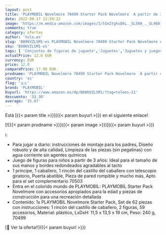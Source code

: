 ```yaml
---
layout: post
title: 'PLAYMOBIL Novelmore 70499 Starter Pack Novelmore  A partir de 3 años'
date: 2022-09-17 12:59:22
image: 'https://m.media-amazon.com/images/I/51m1tghuQkL._SL500_._SL400_.jpg'
comments: true
category: ofertas
author: 'tole.es'
slug: 'B08KVZLSM1-es PLAYMOBIL Novelmore 70499 Starter Pack Novelmore A partir...'
sku: 'B08KVZLSM1-es'
tags: [ 'Conjuntos de figuras de juguete','Juguetes','Juguetes y juegos','Muñecos y figuras','playmobil','🇪🇸', ]
actualPrice: 12.0 EUR
currency: EUR
price: 12.0
comparePrice: 17.99 EUR
prodname: 'PLAYMOBIL Novelmore 70499 Starter Pack Novelmore  A partir de 3 años'
country: 'es'
flag: '🇪🇸'
brand: 'PLAYMOBIL'
buyurl: 'https://www.amazon.es/dp/B08KVZLSM1/?tag=tolees-21'
descuento: '33.30'
average: '15.07'
---
```


Está [{{< param title >}}]({{< param buyurl >}}) en el siguiente enlace!

[![{{< param prodname >}}]({{< param image >}})]({{< param buyurl >}})

ℹ️:

- Para jugar a diario: instrucciones de montaje para los padres, Diseño robusto y de alta calidad, Limpieza de las piezas (sin pegatinas) con agua corriente sin agentes químicos
- Juego de figuras para niños a partir de 3 años: Ideal para el tamaño de sus manos y bordes redondeados agradables al tacto
- 1 príncipe, 1 caballero, 1 rincón del castillo del caballero con telescopio giratorio, Puerta abatible, Pieza de pared rompible y mucho más, Apto para el set complementario 70503
- Entra en el colorido mundo de PLAYMOBIL: PLAYMOBIL Starter Pack Novelmore con accesorios apropiados para la edad y piezas de construcción para una recreación detallada
- Contenido: 1x PLAYMOBIL Novelmore Starter Pack, Set de 62 piezas con instrucciones: 1 rincón del castillo de caballero, 2 figuras, 59 accesorios, Material: plástico, LxDxH: 11,5 x 13,5 x 19 cm, Peso: 240 g, 70499

[🛒 Ver la oferta!!]({{< param buyurl >}})
